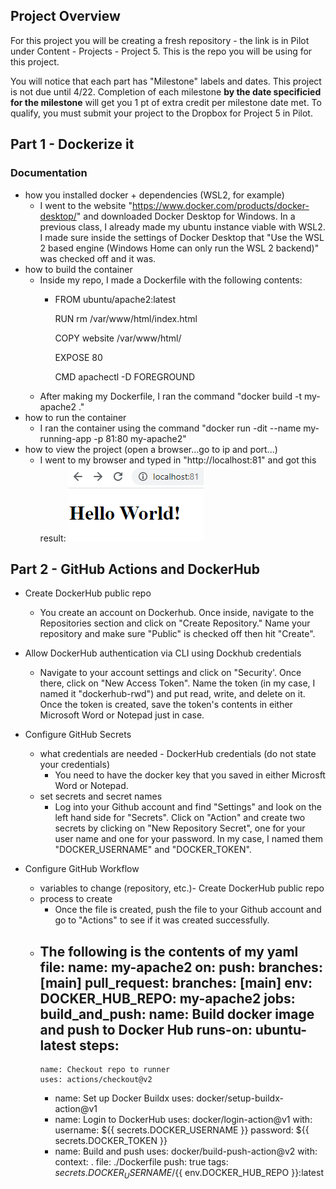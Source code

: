 ## Project Overview

For this project you will be creating a fresh repository - the link is in Pilot under Content - Projects - Project 5. This is the repo you will be using for this project.

You will notice that each part has "Milestone" labels and dates. This project is not due until 4/22. Completion of each milestone **by the date specificied for the milestone** will get you 1 pt of extra credit per milestone date met. To qualify, you must submit your project to the Dropbox for Project 5 in Pilot.

## Part 1 - Dockerize it

### Documentation

- how you installed docker + dependencies (WSL2, for example)
    - I went to the website "https://www.docker.com/products/docker-desktop/" and downloaded Docker Desktop for Windows. In a previous class, I already made my ubuntu instance viable with WSL2. I made sure inside the settings of Docker Desktop that "Use the WSL 2 based engine (Windows Home can only run the WSL 2 backend)" was checked off and it was.
- how to build the container
    - Inside my repo, I made a Dockerfile with the following contents:
        - FROM ubuntu/apache2:latest

          RUN rm /var/www/html/index.html

          COPY website /var/www/html/

          EXPOSE 80

          CMD apachectl -D FOREGROUND
    - After making my Dockerfile, I ran the command "docker build -t my-apache2 ."
- how to run the container
    - I ran the container using the command "docker run -dit --name my-running-app -p 81:80 my-apache2"
- how to view the project (open a browser...go to ip and port...)
    - I went to my browser and typed in "http://localhost:81" and got this result:
    ![HelloWorld](images/HelloWorld.png)

## Part 2 - GitHub Actions and DockerHub

- Create DockerHub public repo
  - You create an account on Dockerhub. Once inside, navigate to the Repositories section and click on "Create Repository." Name your repository and make sure "Public" is checked off then hit "Create".

- Allow DockerHub authentication via CLI using Dockhub credentials
  - Navigate to your account settings and click on "Security'. Once there, click on "New Access Token". Name the token (in my case, I named it "dockerhub-rwd") and put read, write, and delete on it. Once the token is created, save the token's contents in either Microsoft Word or Notepad just in case.

- Configure GitHub Secrets
  - what credentials are needed - DockerHub credentials (do not state your credentials)
    - You need to have the docker key that you saved in either Microsft Word or Notepad.
  - set secrets and secret names
    - Log into your Github account and find "Settings" and look on the left hand side for "Secrets". Click on "Action" and create two secrets by clicking on "New Repository Secret", one for your user name and one for your password. In my case, I named them "DOCKER_USERNAME" and "DOCKER_TOKEN".

- Configure GitHub Workflow
  - variables to change (repository, etc.)- Create DockerHub public repo
  - process to create
    - Once the file is created, push the file to your Github account and go to "Actions" to see if it was created successfully.
  - The following is the contents of my yaml file:
name: my-apache2
on:
  push:
    branches: [main]
  pull_request:
    branches: [main]
env:
  DOCKER_HUB_REPO: my-apache2
jobs:
  build_and_push:
    name: Build docker image and push to Docker Hub
    runs-on: ubuntu-latest
    steps:
      - 
        name: Checkout repo to runner
        uses: actions/checkout@v2
      - 
        name: Set up Docker Buildx
        uses: docker/setup-buildx-action@v1
      - 
        name: Login to DockerHub
        uses: docker/login-action@v1 
        with:
          username: ${{ secrets.DOCKER_USERNAME }}
          password: ${{ secrets.DOCKER_TOKEN }}
      - 
        name: Build and push 
        uses: docker/build-push-action@v2
        with:
          context: .
          file: ./Dockerfile
          push: true
          tags: ${{ secrets.DOCKER_USERNAME }}/${{ env.DOCKER_HUB_REPO }}:latest


